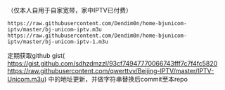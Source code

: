 （仅本人自用于自家宽带，家中IPTV已付费）<br>
```
https://raw.githubusercontent.com/Dendim0n/home-bjunicom-iptv/master/bj-unicom-iptv.m3u
https://raw.githubusercontent.com/Dendim0n/home-bjunicom-iptv/master/bj-unicom-iptv-1.m3u
```
定期获取github gist( https://gist.github.com/sdhzdmzzl/93cf74947770066743fff7c7f4fc5820 https://raw.githubusercontent.com/qwerttvv/Beijing-IPTV/master/IPTV-Unicom.m3u) 中的地址更新，并做字符串替换后commit至本repo
